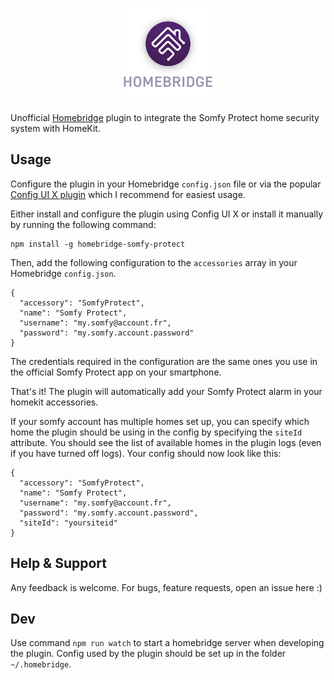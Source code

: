 
<p align="center">

<img src="https://github.com/homebridge/branding/raw/master/logos/homebridge-wordmark-logo-vertical.png" width="150">

</p>

Unofficial [Homebridge](https://github.com/homebridge/homebridge) plugin to integrate the Somfy Protect home security system with HomeKit.

## Usage

Configure the plugin in your Homebridge `config.json` file or via the popular [Config UI X plugin](https://github.com/oznu/homebridge-config-ui-x) which I recommend for easiest usage.

Either install and configure the plugin using Config UI X or install it manually by running the following command:

```
npm install -g homebridge-somfy-protect
```

Then, add the following configuration to the `accessories` array in your Homebridge `config.json`.

```
{
  "accessory": "SomfyProtect",
  "name": "Somfy Protect",
  "username": "my.somfy@account.fr",
  "password": "my.somfy.account.password"
}
```

The credentials required in the configuration are the same ones you use in the official Somfy Protect app on your smartphone.

That's it! The plugin will automatically add your Somfy Protect alarm in your homekit accessories.

If your somfy account has multiple homes set up, you can specify which home the plugin should be using in the config by specifying the `siteId` attribute. You should see the list of available homes in the plugin logs (even if you have turned off logs). Your config should now look like this:

```
{
  "accessory": "SomfyProtect",
  "name": "Somfy Protect",
  "username": "my.somfy@account.fr",
  "password": "my.somfy.account.password",
  "siteId": "yoursiteid"
}
```

## Help & Support
Any feedback is welcome. For bugs, feature requests, open an issue here :)

## Dev
Use command `npm run watch` to start a homebridge server when developing the plugin. Config used by the plugin should be set up in the folder `~/.homebridge`.
